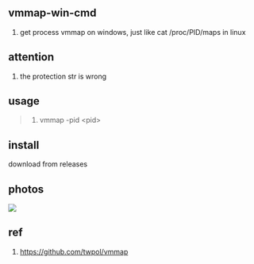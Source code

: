 ## vmmap-win-cmd
1. get process vmmap on windows, just like cat /proc/PID/maps in linux

## attention
1. the protection str is wrong

## usage
> 1. vmmap -pid \<pid>

## install
download from releases

## photos

![](https://github.com/Byzero512/vmmap_windows_comandline/raw/master/show.jpg)

## ref
1. https://github.com/twpol/vmmap
